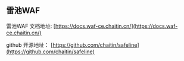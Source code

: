 ## 雷池WAF

雷池WAF 文档地址: [https://docs.waf-ce.chaitin.cn/](https://docs.waf-ce.chaitin.cn/)

github 开源地址： [https://github.com/chaitin/safeline](https://github.com/chaitin/safeline)

